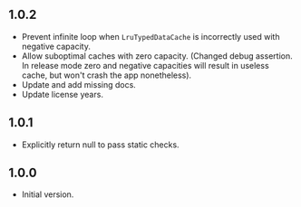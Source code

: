 ## 1.0.2

- Prevent infinite loop when `LruTypedDataCache` is incorrectly used with
  negative capacity.
- Allow suboptimal caches with zero capacity.
  (Changed debug assertion. In release mode zero and negative capacities
  will result in useless cache, but won't crash the app nonetheless).
- Update and add missing docs.
- Update license years.

## 1.0.1

- Explicitly return null to pass static checks.


## 1.0.0

- Initial version.
